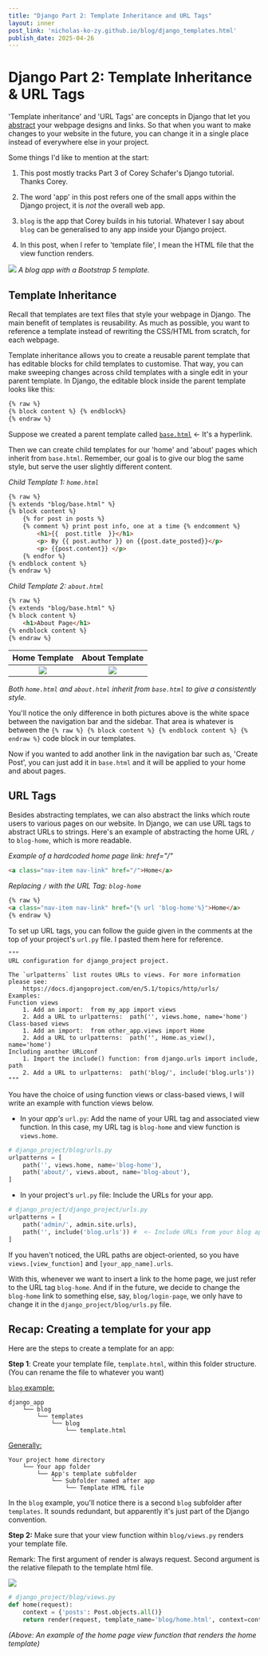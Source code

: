 ```yaml
---
title: "Django Part 2: Template Inheritance and URL Tags"
layout: inner
post_link: 'nicholas-ko-zy.github.io/blog/django_templates.html'
publish_date: 2025-04-26
---
```


# Django Part 2: Template Inheritance & URL Tags

'Template inheritance' and 'URL Tags' are concepts in Django  that let you <u>abstract</u> your webpage designs and links. So that when you want to make changes to your website in the future, you can change it in a single place instead of everywhere else in your project.

Some things I'd like to mention at the start:

1. This post mostly tracks Part 3 of Corey Schafer's Django tutorial. Thanks Corey.
   
2. The word 'app' in this post refers one of the small apps within the Django project, it is *not* the overall web app.
   
3. `blog` is the app that Corey builds in his tutorial. Whatever I say about `blog` can be generalised to any app inside your Django project. 
   
4. In this post, when I refer to 'template file', I mean the HTML file that the view function renders. 
   
![](/img/corey_django/article_with_css.png)
*A blog app with a Bootstrap 5 template.*

## Template Inheritance

Recall that templates are text files that style your webpage in Django. The main benefit of templates is reusability. As much as possible, you want to reference a template instead of rewriting the CSS/HTML from scratch, for each webpage. 

Template inheritance allows you to create a reusable parent template that has editable blocks for child templates to customise. That way, you can make sweeping changes across child templates with a single edit in your parent template. In Django, the editable block inside the parent template looks like this:

```html
{% raw %}
{% block content %} {% endblock%}
{% endraw %}
```

Suppose we created a parent template called [`base.html`](https://github.com/nicholas-ko-zy/corey_schafer_django/blob/main/django_project/blog/templates/blog/base.html) <- It's a hyperlink.


<!-- ![](/img/corey_django/home_about_template_compare.png) -->

Then we can create child templates for our 'home' and 'about' pages which inherit from `base.html`. Remember, our goal is to give our blog the same style, but serve the user slightly different content.

*Child Template 1: `home.html`*

```html
{% raw %}
{% extends "blog/base.html" %} 
{% block content %}
    {% for post in posts %}
    {% comment %} print post info, one at a time {% endcomment %}
        <h1>{{  post.title  }}</h1>
        <p> By {{ post.author }} on {{post.date_posted}}</p>
        <p> {{post.content}} </p>
    {% endfor %}
{% endblock content %}
{% endraw %}
```

*Child Template 2: `about.html`*

```html
{% raw %}
{% extends "blog/base.html" %}
{% block content %}
    <h1>About Page</h1>
{% endblock content %}
{% endraw %}
```

Home Template             |  About Template
:-------------------------:|:-------------------------:
![](/img/corey_django/home_page_w_template.png)  | ![](/img/corey_django/about_page_w_template.png)

*Both `home.html` and `about.html` inherit from `base.html` to give a consistently style.*
 
You'll notice the only difference in both pictures above is the white space between the navigation bar and the sidebar. That area is whatever is between the ```{% raw %} {% block content %} {% endblock content %} {% endraw %}``` code block in our templates.

Now if you wanted to add another link in the navigation bar such as, 'Create Post', you can just add it in `base.html` and it will be applied to your home and about pages.


## URL Tags

Besides abstracting templates, we can also abstract the links which route users to various pages on our website. In Django, we can use URL tags to abstract URLs to strings. Here's an example of abstracting the home URL `/` to `blog-home`, which is more readable. 

*Example of a hardcoded home page link: href="/"*
```html
<a class="nav-item nav-link" href="/">Home</a>
```

*Replacing `/` with the URL Tag: `blog-home`*
```html
{% raw %}
<a class="nav-item nav-link" href="{% url 'blog-home'%}">Home</a>
{% endraw %}
```

To set up URL tags, you can follow the guide given in the comments at the top of your project's `url.py` file. I pasted them here for reference.

```
"""
URL configuration for django_project project.

The `urlpatterns` list routes URLs to views. For more information please see:
    https://docs.djangoproject.com/en/5.1/topics/http/urls/
Examples:
Function views
    1. Add an import:  from my_app import views
    2. Add a URL to urlpatterns:  path('', views.home, name='home')
Class-based views
    1. Add an import:  from other_app.views import Home
    2. Add a URL to urlpatterns:  path('', Home.as_view(), name='home')
Including another URLconf
    1. Import the include() function: from django.urls import include, path
    2. Add a URL to urlpatterns:  path('blog/', include('blog.urls'))
"""
```

You have the choice of using function views or class-based views, I will write an example with function views below.

* In your *app's* `url.py`: Add the name of your URL tag and associated view function. In this case, my URL tag is `blog-home` and view function is `views.home`.


```python
# django_project/blog/urls.py
urlpatterns = [
    path('', views.home, name='blog-home'),
    path('about/', views.about, name='blog-about'),
]
```

* In your project's `url.py` file: Include the URLs for your app.

```python
# django_project/django_project/urls.py
urlpatterns = [
    path('admin/', admin.site.urls),
    path('', include('blog.urls')) #  <- Include URLs from your blog app
]
```
If you haven't noticed, the URL paths are object-oriented, so you have `views.[view_function]` and `[your_app_name].urls`.

With this, whenever we want to insert a link to the home page, we just refer to the URL tag `blog-home`. And if in the future, we decide to change the `blog-home` link to something else, say, `blog/login-page`, we only have to change it in the `django_project/blog/urls.py` file.

## Recap: Creating a template for your app

Here are the steps to create a template for an app:

**Step 1**: Create your template file, `template.html`, within this folder structure. (You can rename the file to whatever you want)

<u>`blog` example:</u>
```
django_app 
    └── blog 
        └── templates 
            └── blog 
                └── template.html
```

<u>Generally:</u>
```
Your project home directory
    └── Your app folder
        └── App's template subfolder
            └── Subfolder named after app
                └── Template HTML file
```

In the `blog` example, you'll notice there is a second `blog` subfolder after `templates`. It sounds redundant, but apparently it's just part of the Django convention.

**Step 2:** Make sure that your view function within `blog/views.py` renders your template file.

Remark: The first argument of render is always request. Second argument is the relative filepath to the template html file.

![](/img/corey_django/render_function.png)


```python
# django_project/blog/views.py
def home(request):
    context = {'posts': Post.objects.all()}
    return render(request, template_name='blog/home.html', context=context)
```
*(Above: An example of the home page view function that renders the home template)*